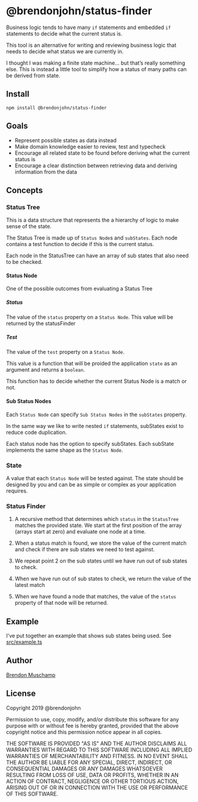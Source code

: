 # @brendonjohn/status-finder #

Business logic tends to have many `if` statements and embedded `if` statements to decide what the current status is.

This tool is an alternative for writing and reviewing business logic that needs to decide what status we are currently in.

I thought I was making a finite state machine… but that’s really something else. This is instead a little tool to simplify how a status of many paths can be derived from state.

## Install

```
npm install @brendonjohn/status-finder
```

## Goals

- Represent possible states as data instead
- Make domain knowledge easier to review, test and typecheck
- Encourage all related state to be found before deriving what the current status is
- Encourage a clear distinction between retrieving data and deriving information from the data

## Concepts

### Status Tree

This is a data structure that represents the a hierarchy of logic to make sense of the state.

The Status Tree is made up of `Status Node`s and `subStates`. Each node contains a test function to decide if this is the current status.

Each node in the StatusTree can have an array of sub states that also need to be checked.

#### Status Node ####

One of the possible outcomes from evaluating a Status Tree

##### Status #####

The value of the `status` property on a `Status Node`. This value will be returned by the statusFinder

##### Test #####

The value of the `test` property on a `Status Node`.

This value is a function that will be proided the application `state` as an argument and returns a `boolean`.

This function has to decide whether the current Status Node is a match or not.

#### Sub Status Nodes ####

Each `Status Node` can specify `Sub Status Nodes` in the `subStates` property.

In the same way we like to write nested `if` statements, subStates exist to reduce code duplication.

Each status node has the option to specify subStates. Each subState implements the same shape as the `Status Node`.

### State

A value that each `Status Node` will be tested against. The state should be designed by you and can be as simple or complex as your application requires.

### Status Finder ###

1. A recursive method that determines which `status` in the `StatusTree` matches the provided state. We start at the first position of the array (arrays start at zero) and evaluate one node at a time.

2. When a status match is found, we store the value of the current match and check if there are sub states we need to test against.

3. We repeat point 2 on the sub states until we have run out of sub states to check.

4. When we have run out of sub states to check, we return the value of the latest match

5. When we have found a node that matches, the value of the `status` property of that node will be returned.

## Example

I've put together an example that shows sub states being used. See [src/example.ts](src/example.ts)

## Author

[Brendon Muschamp](http://github.com/brendonjohn)


## License

Copyright 2019 @brendonjohn

Permission to use, copy, modify, and/or distribute this software for any purpose with or without fee is hereby granted, provided that the above copyright notice and this permission notice appear in all copies.

THE SOFTWARE IS PROVIDED "AS IS" AND THE AUTHOR DISCLAIMS ALL WARRANTIES WITH REGARD TO THIS SOFTWARE INCLUDING ALL IMPLIED WARRANTIES OF MERCHANTABILITY AND FITNESS. IN NO EVENT SHALL THE AUTHOR BE LIABLE FOR ANY SPECIAL, DIRECT, INDIRECT, OR CONSEQUENTIAL DAMAGES OR ANY DAMAGES WHATSOEVER RESULTING FROM LOSS OF USE, DATA OR PROFITS, WHETHER IN AN ACTION OF CONTRACT, NEGLIGENCE OR OTHER TORTIOUS ACTION, ARISING OUT OF OR IN CONNECTION WITH THE USE OR PERFORMANCE OF THIS SOFTWARE.
